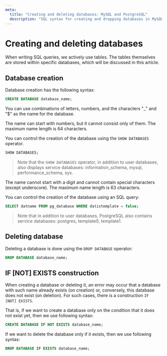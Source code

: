 ```yaml
---
meta:
  title: "Creating and deleting databases: MySQL and PostgreSQL"
  description: "SQL syntax for creating and dropping databases in MySQL and PostgreSQL, CREATE DATABASE, DROP DATABASE. IF NOT EXISTS construction."
---
```


# Creating and deleting databases

When writing SQL queries, we actively use tables. The tables themselves are stored within specific databases, which will be discussed in this article.

## Database creation

Database creation has the following syntax:

```sql
CREATE DATABASE database_name;
```

You can use combinations of letters, numbers, and the characters "\_" and "$" as the name for the database.

<MySQLOnly>

The name can start with numbers, but it cannot consist only of them. The maximum name length is 64 characters.

You can control the creation of the database using the `SHOW DATABASES` operator.

```sql
SHOW DATABASES;
```

> Note that the `SHOW DATABASES` operator, in addition to user databases, also displays service databases: information_schema, mysql, performance_schema, sys.

</MySQLOnly>

<PostgreSQLOnly>

The name cannot start with a digit and cannot contain special characters (except underscore). The maximum name length is 63 characters.

You can control the creation of the database using an SQL query:

```sql
SELECT datname FROM pg_database WHERE datistemplate = false;
```

> Note that in addition to user databases, PostgreSQL also contains service databases: postgres, template0, template1.

</PostgreSQLOnly>

## Deleting database

Deleting a database is done using the `DROP DATABASE` operator:

```sql
DROP DATABASE database_name;
```

## IF [NOT] EXISTS construction

When creating a database or deleting it, an error may occur that a database with such name already exists (on creation) or, conversely,
this database does not exist (on deletion). For such cases, there is a construction `IF [NOT] EXISTS`.

That is, if we want to create a database only on the condition that it does not exist yet, then we use following syntax:

```sql
CREATE DATABASE IF NOT EXISTS database_name;
```

If we want to delete the database only if it exists, then we use following syntax:

```sql
DROP DATABASE IF EXISTS database_name;
```
